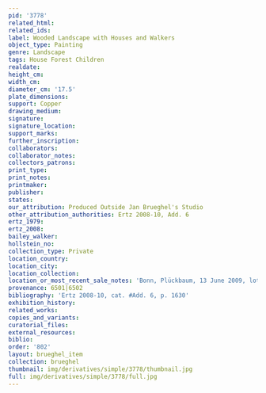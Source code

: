```yaml
---
pid: '3778'
related_html: 
related_ids: 
label: Wooded Landscape with Houses and Walkers
object_type: Painting
genre: Landscape
tags: House Forest Children
realdate: 
height_cm: 
width_cm: 
diameter_cm: '17.5'
plate_dimensions: 
support: Copper
drawing_medium: 
signature: 
signature_location: 
support_marks: 
further_inscription: 
collaborators: 
collaborator_notes: 
collectors_patrons: 
print_type: 
print_notes: 
printmaker: 
publisher: 
states: 
our_attribution: Produced Outside Jan Brueghel's Studio
other_attribution_authorities: Ertz 2008-10, Add. 6
ertz_1979: 
ertz_2008: 
bailey_walker: 
hollstein_no: 
collection_type: Private
location_country: 
location_city: 
location_collection: 
location_or_most_recent_sale_notes: 'Bonn, Plückbaum, 13 June 2009, lot #1441'
provenance: 6501|6502
bibliography: 'Ertz 2008-10, cat. #Add. 6, p. 1630'
exhibition_history: 
related_works: 
copies_and_variants: 
curatorial_files: 
external_resources: 
biblio: 
order: '802'
layout: brueghel_item
collection: brueghel
thumbnail: img/derivatives/simple/3778/thumbnail.jpg
full: img/derivatives/simple/3778/full.jpg
---
```

